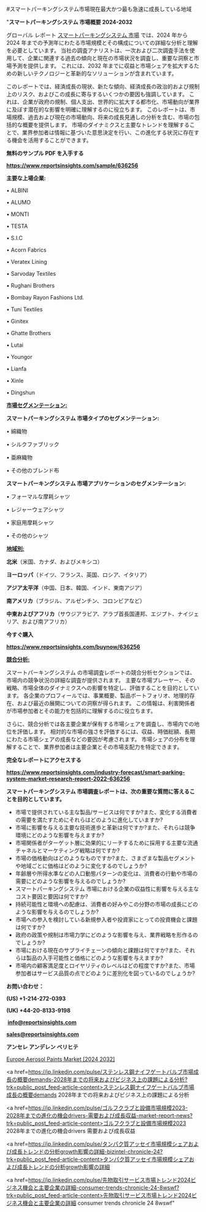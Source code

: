 #スマートパーキングシステム市場現在最大かつ最も急速に成長している地域

"<strong>スマートパーキングシステム 市場概要 2024-2032</strong>

グローバル レポート <a href=https://www.reportsinsights.com/sample/636256>スマートパーキングシステム 市場</a> では、2024 年から 2024 年までの予測年にわたる市場規模とその構成についての詳細な分析と理解を必要としています。 当社の調査アナリストは、一次および二次調査手法を使用して、企業に関連する過去の傾向と現在の市場状況を調査し、重要な洞察と市場予測を提供します。 これには、2032 年までに収益と市場シェアを拡大​​するための新しいテクノロジーと革新的なソリューションが含まれています。

このレポートでは、経済成長の現状、新たな傾向、経済成長の政治的および規制上のリスク、およびこの成長に寄与するいくつかの要因も強調しています。 これは、企業が政府の規制、個人支出、世界的に拡大する都市化、市場動向が業界に及ぼす潜在的な影響を明確に理解するのに役立ちます。 このレポートは、市場規模、過去および現在の市場動向、将来の成長見通しの分析を含む、市場の包括的な概要を提供します。 市場のダイナミクスと主要なトレンドを理解することで、業界参加者は情報に基づいた意思決定を行い、この進化する状況に存在する機会を活用することができます。

<strong><b>無料のサンプル PDF を入手する</b></strong>

<a href=https://www.reportsinsights.com/sample/636256><strong><u>https://www.reportsinsights.com/sample/636256</u></strong></a>

<strong>主要な上場企業:</strong>

• ALBINI

• ALUMO

• MONTI

• TESTA

• S.I.C

• Acorn Fabrics

• Veratex Lining

• Sarvoday Textiles

• Rughani Brothers

• Bombay Rayon Fashions Ltd.

• Tuni Textiles

• Ginitex

• Ghatte Brothers

• Lutai

• Youngor

• Lianfa

• Xinle

• Dingshun

<strong><u>市場セグメンテーション</u></strong><strong><u>:</u></strong>

<strong>スマートパーキングシステム 市場タイプのセグメンテーション:</strong>

• 綿織物

• シルクファブリック

• 亜麻織物

• その他のブレンド布

<strong>スマートパーキングシステム 市場アプリケーションのセグメンテーション:</strong>

• フォーマルな摩耗シャツ

• レジャーウェアシャツ

• 家庭用摩耗シャツ

• その他のシャツ

<strong><u>地域別</u></strong><strong><u>:</u></strong>

<strong>北米</strong>（米国、カナダ、およびメキシコ）

<strong>ヨーロッパ</strong>（ドイツ、フランス、英国、ロシア、イタリア）

<strong>アジア太平洋</strong>（中国、日本、韓国、インド、東南アジア）

<strong>南アメリカ</strong>（ブラジル、アルゼンチン、コロンビアなど）

<strong>中東およびアフリカ</strong>（サウジアラビア、アラブ首長国連邦、エジプト、ナイジェリア、および南アフリカ）

<strong>今すぐ購入</strong>

<a href=https://www.reportsinsights.com/buynow/636256><strong><u>https://www.reportsinsights.com/buynow/636256</u></strong></a>

<strong><u>競合分析:</u></strong>

スマートパーキングシステム の市場調査レポートの競合分析セクションでは、市場内の競争状況の詳細な調査が提供されます。 主要な市場プレーヤー、その戦略、市場全体のダイナミクスへの影響を特定し、評価することを目的としています。 各企業のプロフィールでは、事業概要、製品ポートフォリオ、地理的存在、および最近の展開についての洞察が得られます。 この情報は、利害関係者が市場参加者とその能力を包括的に理解するのに役立ちます。

さらに、競合分析では各主要企業が保有する市場シェアを調査し、市場内での地位を評価します。 相対的な市場の強さを評価するには、収益、時価総額、長期にわたる市場シェアの成長などの要因が考慮されます。 市場シェアの分布を理解することで、業界参加者は主要企業とその市場支配力を特定できます。

<strong>完全なレポートにアクセスする</strong>

<a href=https://www.reportsinsights.com/industry-forecast/smart-parking-system-market-research-report-2022-636256><strong><u><b>https://www.reportsinsights.com/industry-forecast/smart-parking-system-market-research-report-2022-636256</b></u></strong></a>

<strong><b>スマートパーキングシステム 市場調査レポートは、次の重要な質問に答えることを目的としています。</b></strong>
<ul>
  <li>市場で提供されている主な製品/サービスは何ですか?また、変化する消費者の需要を満たすためにそれらはどのように進化していますか?</li>
  <li>市場に影響を与える主要な技術進歩と革新は何ですか?また、それらは競争環境にどのような影響を与えますか?</li>
  <li>市場関係者がターゲット層に効果的にリーチするために採用する主要な流通チャネルとマーケティング戦略は何ですか?</li>
  <li>市場の価格動向はどのようなものですか?また、さまざまな製品セグメントや地域ごとに価格はどのように変化するのでしょうか?</li>
  <li>年齢層や所得水準などの人口動態パターンの変化は、消費者の行動や市場の需要にどのような影響を与えるのでしょうか?</li>
  <li>スマートパーキングシステム 市場における企業の収益性に影響を与える主なコスト要因と要因は何ですか?</li>
  <li>持続可能性と環境への配慮は、消費者の好みやこの分野の市場の成長にどのような影響を与えるのでしょうか?</li>
  <li>市場への参入を検討している新規参入者や投資家にとっての投資機会と課題は何ですか?</li>
  <li>政府の政策や規制は市場力学にどのような影響を与え、業界戦略を形作るのでしょうか?</li>
  <li>市場における現在のサプライチェーンの傾向と課題は何ですか?また、それらは製品の入手可能性と価格にどのような影響を与えますか?</li>
  <li>市場内の顧客満足度とロイヤリティのレベルはどの程度ですか?また、市場参加者はサービス品質の点でどのように差別化を図っているのでしょうか?</li>
</ul>
<strong>お問い合わせ：</strong>

<strong>(US) +1-214-272-0393</strong>

<strong>(UK) +44-20-8133-9198</strong>

<strong> </strong><a href=info@reportsinsights.com><strong><u>info@reportsinsights.com</u></strong></a>

<a href=sales@reportsinsights.com><strong><u>sales@reportsinsights.com</u></strong></a>

<strong>アンセレ アンデレン ベリヒテ</strong>

<a href=https://www.linkedin.com/pulse/europe-aerosol-paints-markets-analysis-decision-makers-jyrnf/>Europe Aerosol Paints Market [2024 2032]</a>

<a href=https://jp.linkedin.com/pulse/ステンレス鋼ナイフゲートバルブ市場成長の概要demands-2028年までの将来およびビジネス上の課題による分析?trk=public_post_feed-article-content>ステンレス鋼ナイフゲートバルブ市場成長の概要demands 2028年までの将来およびビジネス上の課題による分析</a>

<a href=https://jp.linkedin.com/pulse/ゴルフクラブと設備市場規模2023-2028年までの進化の機会drivers-需要および成長収益-market-report-news?trk=public_post_feed-article-content>ゴルフクラブと設備市場規模2023 2028年までの進化の機会drivers 需要および成長収益</a>

<a href=https://jp.linkedin.com/pulse/タンパク質アッセイ市場規模シェアおよび成長トレンドの分析growth影響の詳細-bizintel-chronicle-24?trk=public_post_feed-article-content>タンパク質アッセイ市場規模シェアおよび成長トレンドの分析growth影響の詳細</a>

<a href=https://jp.linkedin.com/pulse/先物取引サービス市場トレンド2024ビジネス機会と主要企業の詳細-consumer-trends-chronicle-24-8wswf?trk=public_post_feed-article-content>先物取引サービス市場トレンド2024ビジネス機会と主要企業の詳細 consumer trends chronicle 24 8wswf</a>"
